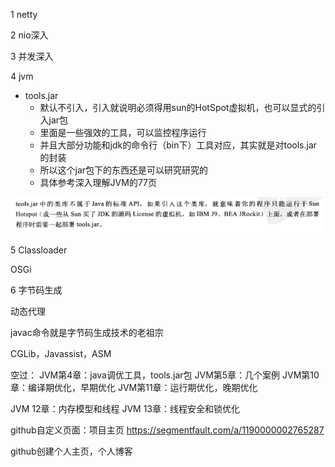 1 netty


2 nio深入



3 并发深入


4 jvm


* tools.jar
    * 默认不引入，引入就说明必须得用sun的HotSpot虚拟机，也可以显式的引入jar包
	* 里面是一些强效的工具，可以监控程序运行
	* 并且大部分功能和jdk的命令行（bin下）工具对应，其实就是对tools.jar的封装
	* 所以这个jar包下的东西还是可以研究研究的
	* 具体参考深入理解JVM的77页
	
![](./img/11111.png)


5 Classloader

OSGi

6 字节码生成

动态代理

javac命令就是字节码生成技术的老祖宗

CGLib，Javassist，ASM




空过：
JVM第4章：java调优工具，tools.jar包
JVM第5章：几个案例
JVM第10章：编译期优化，早期优化
JVM第11章：运行期优化，晚期优化

JVM 12章：内存模型和线程
JVM 13章：线程安全和锁优化



github自定义页面：项目主页
https://segmentfault.com/a/1190000002765287


github创建个人主页，个人博客
